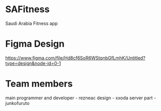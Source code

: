 # SAFitness
Saudi Arabia Fitness app

# Figma Design
https://www.figma.com/file/Hd8cf6SoR6WStqnbGfLmhK/Untitled?type=design&node-id=0-1

# Team members
main programmer and developer - rezneac
design - xxoda
server part - junkofuruto
